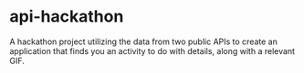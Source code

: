 # api-hackathon
A hackathon project utilizing the data from two public APIs to create an application that finds you an activity to do with details, along with a relevant GIF.
